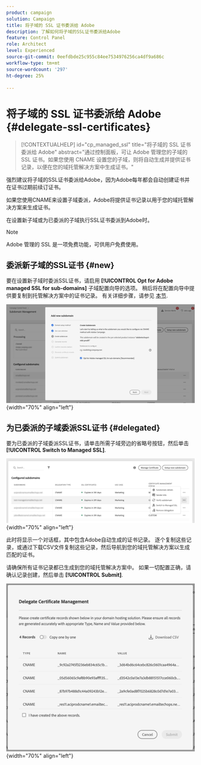 ```yaml
---
product: campaign
solution: Campaign
title: 将子域的 SSL 证书委派给 Adobe
description: 了解如何将子域的SSL证书委派给Adobe
feature: Control Panel
role: Architect
level: Experienced
source-git-commit: 0eefdbde25c955c84ee7534976256ca4df9a686c
workflow-type: tm+mt
source-wordcount: '297'
ht-degree: 25%

---
```


# 将子域的 SSL 证书委派给 Adobe {#delegate-ssl-certificates}

>[!CONTEXTUALHELP]
>id="cp_managed_ssl"
>title="将子域的 SSL 证书委派给 Adobe"
>abstract="通过控制面板，可让 Adobe 管理您的子域的 SSL 证书。如果您使用 CNAME 设置您的子域，则将自动生成并提供证书记录，以便在您的域托管解决方案中生成证书。"

强烈建议将子域的SSL证书委派给Adobe，因为Adobe每年都会自动创建证书并在证书过期前续订证书。

如果您使用CNAME来设置子域委派，Adobe将提供证书记录以用于您的域托管解决方案来生成证书。

在设置新子域或为已委派的子域执行SSL证书委派到Adobe时。

>[!NOTE]
>
>Adobe 管理的 SSL 是一项免费功能，可供用户免费使用。

## 委派新子域的SSL证书 {#new}

要在设置新子域时委派SSL证书，请启用 **[!UICONTROL Opt for Adobe managed SSL for sub-domains]** 子域配置向导的选项。 稍后将在配置向导中提供要复制到托管解决方案中的证书记录。 有关详细步骤，请参见 [本节](setting-up-new-subdomain.md).

![](assets/cname-adobe-managed.png){width="70%" align="left"}

## 为已委派的子域委派SSL证书 {#delegated}

要为已委派的子域委派SSL证书，请单击所需子域旁边的省略号按钮，然后单击 **[!UICONTROL Switch to Managed SSL]**.

![](assets/delegate-ssl-list.png){width="70%" align="left"}

此时将显示一个对话框，其中包含Adobe自动生成的证书记录。 逐个复制这些记录，或通过下载CSV文件复制这些记录，然后导航到您的域托管解决方案以生成匹配的证书。

请确保所有证书记录都已生成到您的域托管解决方案中。 如果一切配置正确，请确认记录创建，然后单击 **[!UICONTROL Submit]**.

![](assets/delegate-ssl.png){width="70%" align="left"}

